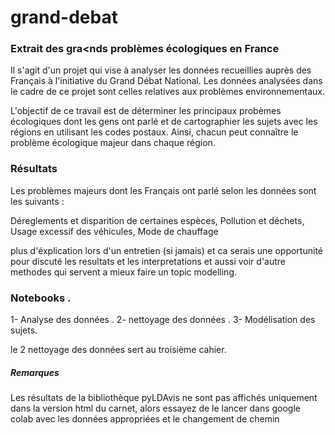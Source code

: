 # grand-debat

### Extrait des gra<nds problèmes écologiques en France
Il s'agit d'un projet qui vise à analyser les données recueillies auprès des Français à l'initiative du Grand Débat National. Les données analysées dans le cadre de ce projet sont celles relatives aux problèmes environnementaux.

L'objectif de ce travail est de déterminer les principaux probèmes écologiques dont les gens ont parlé et de cartographier les sujets avec les régions en utilisant les codes postaux. Ainsi, chacun peut connaître le problème écologique majeur dans chaque région.

### Résultats


Les problèmes majeurs dont les Français ont parlé selon les données sont les suivants :

Déreglements et disparition de certaines espèces, Pollution et déchets, Usage excessif des véhicules, Mode de chauffage

plus d'éxplication lors d'un entretien (si jamais) et ca serais une opportunité pour discuté les resultats et les interpretations et aussi voir d'autre methodes qui servent a mieux faire un topic modelling.

### Notebooks .
1- Analyse des données . 2- nettoyage des données . 3- Modélisation des sujets.

le 2 nettoyage des données sert au troisième cahier.

##### Remarques
Les résultats de la bibliothèque pyLDAvis ne sont pas affichés uniquement dans la version html du carnet, alors essayez de le lancer dans google colab avec les données appropriées et le changement de chemin 
